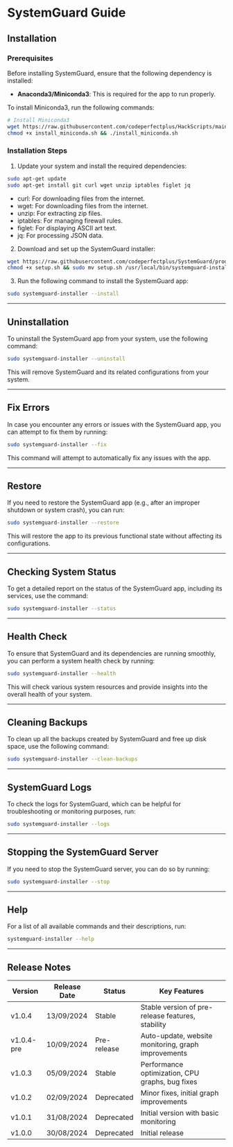 # SystemGuard Guide

## Installation

### Prerequisites

Before installing SystemGuard, ensure that the following dependency is installed:

- **Anaconda3/Miniconda3**: This is required for the app to run properly.
  
To install Miniconda3, run the following commands:

```bash
# Install Miniconda3
wget https://raw.githubusercontent.com/codeperfectplus/HackScripts/main/setup/install_miniconda.sh
chmod +x install_miniconda.sh && ./install_miniconda.sh
```

### Installation Steps

1. Update your system and install the required dependencies:

```bash
sudo apt-get update
sudo apt-get install git curl wget unzip iptables figlet jq
```

- curl: For downloading files from the internet.
- wget: For downloading files from the internet.
- unzip: For extracting zip files.
- iptables: For managing firewall rules.
- figlet: For displaying ASCII art text.
- jq: For processing JSON data.

2. Download and set up the SystemGuard installer:

```bash
wget https://raw.githubusercontent.com/codeperfectplus/SystemGuard/production/setup.sh
chmod +x setup.sh && sudo mv setup.sh /usr/local/bin/systemguard-installer
```

3. Run the following command to install the SystemGuard app:

```bash
sudo systemguard-installer --install
```

---

## Uninstallation

To uninstall the SystemGuard app from your system, use the following command:

```bash
sudo systemguard-installer --uninstall
```

This will remove SystemGuard and its related configurations from your system.

---


## Fix Errors

In case you encounter any errors or issues with the SystemGuard app, you can attempt to fix them by running:

```bash
sudo systemguard-installer --fix
```

This command will attempt to automatically fix any issues with the app.

---

## Restore

If you need to restore the SystemGuard app (e.g., after an improper shutdown or system crash), you can run:

```bash
sudo systemguard-installer --restore
```

This will restore the app to its previous functional state without affecting its configurations.

---

## Checking System Status

To get a detailed report on the status of the SystemGuard app, including its services, use the command:

```bash
sudo systemguard-installer --status
```

---

## Health Check

To ensure that SystemGuard and its dependencies are running smoothly, you can perform a system health check by running:

```bash
sudo systemguard-installer --health
```

This will check various system resources and provide insights into the overall health of your system.

---

## Cleaning Backups

To clean up all the backups created by SystemGuard and free up disk space, use the following command:

```bash
sudo systemguard-installer --clean-backups
```

---

## SystemGuard Logs

To check the logs for SystemGuard, which can be helpful for troubleshooting or monitoring purposes, run:

```bash
sudo systemguard-installer --logs
```

---

## Stopping the SystemGuard Server

If you need to stop the SystemGuard server, you can do so by running:

```bash
sudo systemguard-installer --stop
```

---

## Help

For a list of all available commands and their descriptions, run:

```bash
systemguard-installer --help
```

---

## Release Notes

| Version    | Release Date | Status      | Key Features                                        |
| ---------- | ------------ | ----------- | --------------------------------------------------- |
| v1.0.4     | 13/09/2024   | Stable      | Stable version of pre-release features, stability   |
| v1.0.4-pre | 10/09/2024   | Pre-release | Auto-update, website monitoring, graph improvements |
| v1.0.3     | 05/09/2024   | Stable      | Performance optimization, CPU graphs, bug fixes     |
| v1.0.2     | 02/09/2024   | Deprecated  | Minor fixes, initial graph improvements             |
| v1.0.1     | 31/08/2024   | Deprecated  | Initial version with basic monitoring               |
| v1.0.0     | 30/08/2024   | Deprecated  | Initial release                                     |
